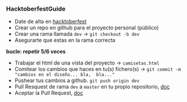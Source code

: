 ### HacktoberfestGuide

- Date de alta en [hacktoberfest](https://hacktoberfest.digitalocean.com/)
- Crear un repo en github para el proyecto personal (público)
- Crear una rama llamada `dev` -> `git checkout -b dev`
- Asegurarte que estas en la rama correcta

**bucle: repetir 5/6 veces**
- Trabajar el html de una vista del proyecto -> `camisetas.html`
- Comitear los cambios que haces en tu(s) fichero(s) -> `git commit -m "cambios en el diseño... bla,  bla..."`
- Pushear tus cambios a github. `git push origin dev`
- Pull Resquest de rama `dev` a `master` en tu propio repositorio, [doc](https://help.github.com/articles/about-pull-requests/)
- Aceptar la Pull Request, [doc](https://help.github.com/articles/merging-a-pull-request/)
